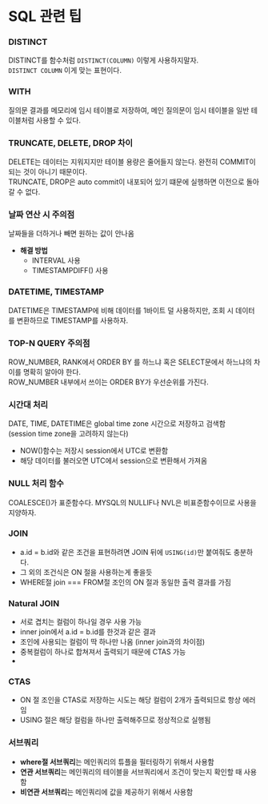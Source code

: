 # SQL 관련 팁

### DISTINCT
DISTINCT를 함수처럼 `DISTINCT(COLUMN)` 이렇게 사용하지말자.  
`DISTINCT COLUMN` 이게 맞는 표현이다.


### WITH
질의문 결과를 메모리에 임시 테이블로 저장하여, 메인 질의문이 임시 테이블을 일반 테이블처럼 사용할 수 있다.

### TRUNCATE, DELETE, DROP 차이
DELETE는 데이터는 지워지지만 테이블 용량은 줄어들지 않는다. 완전히 COMMIT이 되는 것이 아니기 때문이다.  
TRUNCATE, DROP은 auto commit이 내포되어 있기 떄문에 실행하면 이전으로 돌아갈 수 없다.  

### 날짜 연산 시 주의점
날짜들을 더하거나 빼면 원하는 값이 안나옴  
- **해결 방법**
  - INTERVAL 사용
  - TIMESTAMPDIFF() 사용

### DATETIME, TIMESTAMP
DATETIME은 TIMESTAMP에 비해 데이터를 1바이트 덜 사용하지만, 조회 시 데이터를 변환하므로 TIMESTAMP를 사용하자.


### TOP-N QUERY 주의점
ROW_NUMBER, RANK에서 ORDER BY 를 하느냐 혹은 SELECT문에서 하느냐의 차이를 명확히 알아야 한다.  
ROW_NUMBER 내부에서 쓰이는 ORDER BY가 우선순위를 가진다.  

### 시간대 처리
DATE, TIME, DATETIME은 global time zone 시간으로 저장하고 검색함  
(session time zone을 고려하지 않는다)

- NOW()함수는 저장시 session에서 UTC로 변환함
- 해당 데이터를 불러오면 UTC에서 session으로 변환해서 가져옴

### NULL 처리 함수
COALESCE()가 표준함수다. MYSQL의 NULLIF나 NVL은 비표준함수이므로 사용을 지양하자.

### JOIN
- a.id = b.id와 같은 조건을 표현하려면 JOIN 뒤에 `USING(id)`만 붙여줘도 충분하다.
- 그 외의 조건식은 ON 절을 사용하는게 좋을듯
- WHERE절 join === FROM절 조인의 ON 절과 동일한 출력 결과를 가짐

### Natural JOIN
- 서로 겹치는 컬럼이 하나일 경우 사용 가능
- inner join에서 a.id = b.id를 한것과 같은 결과
- 조인에 사용되는 컬럼이 딱 하나만 나옴 (inner join과의 차이점)
- 중복컬럼이 하나로 합쳐져서 출력되기 때문에 CTAS 가능
- 
### CTAS
- ON 절 조인을 CTAS로 저장하는 시도는 해당 컬럼이 2개가 출력되므로 항상 에러임
- USING 절은 해당 컬럼을 하나만 출력해주므로 정상적으로 실행됨

### 서브쿼리
- **where절 서브쿼리**는 메인쿼리의 튜플을 필터링하기 위해서 사용함
- **연관 서브쿼리**는 메인쿼리의 테이블을 서브쿼리에서 조건이 맞는지 확인할 때 사용함
- **비연관 서브쿼리**는 메인쿼리에 값을 제공하기 위해서 사용함